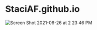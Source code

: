# StaciAF.github.io
![Screen Shot 2021-06-26 at 2 23 46 PM](https://user-images.githubusercontent.com/56170981/123523590-220c6280-d68a-11eb-8874-a2b95d7d88ac.png)
